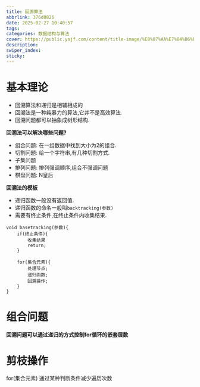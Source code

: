 ```yaml
---
title: 回溯算法
abbrlink: 376d0826
date: 2025-02-27 10:40:57
tags: 
categories: 数据结构与算法
cover: https://public.ysjf.com/content/title-image/%E8%87%AA%E7%84%B6%E9%A3%8E%E6%99%AF-%E6%96%B0%E9%BE%99%E7%BA%A2%E5%B1%B1-01-%E5%85%A8%E6%99%AF.jpg
description:
swiper_index:
sticky:
---
```


# 基本理论

- 回溯算法和递归是相辅相成的
- 回溯法是一种纯暴力的算法,它并不是高效算法.
- 回溯问题都可以抽象成树形结构.

**回溯法可以解决哪些问题?**
- 组合问题: 在一组数据中找到大小为2的组合.
- 切割问题: 给一个字符串,有几种切割方式.
- 子集问题
- 排列问题: 排列强调顺序,组合不强调问题
- 棋盘问题: N皇后

**回溯法的模板**
- 递归函数一般没有返回值.
- 递归函数的命名一般叫`backtracking(参数)`
- 需要有终止条件,在终止条件内收集结果.

```
void basetracking(参数){
    if(终止条件){
        收集结果
        return;
    }

    for(集合元素){
        处理节点;
        递归函数;
        回溯操作;
    }
}
```

# 组合问题

**回溯问题可以通过递归的方式控制for循环的嵌套层数**

# 剪枝操作

for(集合元素) 通过某种判断条件减少遍历次数



